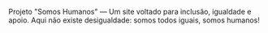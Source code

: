 Projeto "Somos Humanos" — Um site voltado para inclusão, igualdade e apoio. 
Aqui não existe desigualdade: somos todos iguais, somos humanos!
